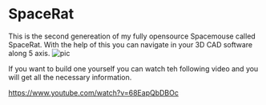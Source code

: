 # SpaceRat
This is the second genereation of my fully opensource Spacemouse called SpaceRat. With the help of this you can navigate in your 3D CAD software along 5 axis. 
![pic](https://user-images.githubusercontent.com/97908564/150579879-396b4875-c7b2-4d78-9fc6-71ccf0a5321b.jpg)

If you want to build one yourself you can watch teh following video and you will get all the necessary information. 

https://www.youtube.com/watch?v=68EapQbDBOc
